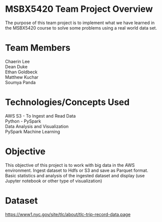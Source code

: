 # MSBX5420 Team Project Overview
The purpose of this team project is to implement what we have learned in the MSBX5420 course to solve some problems using a real world data set.

# Team Members
Chaerin Lee <br/>
Dean Duke <br/>
Ethan Goldbeck <br/>
Matthew Kuchar <br/>
Soumya Panda <br/>

# Technologies/Concepts Used
AWS S3 - To Ingest and Read Data <br/>
Python - PySpark <br/>
Data Analysis and Visualization <br/>
PySpark Machine Learning <br/>


# Objective
This objective of this project is to work with big data in the AWS environment. Ingest dataset to Hdfs or S3 and save as Parquet format. Basic statistics and analysis of the ingested dataset and display (use Jupyter notebook or other type of visualization)  

# Dataset
https://www1.nyc.gov/site/tlc/about/tlc-trip-record-data.page
